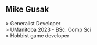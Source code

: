 ## Mike Gusak

\> Generalist Developer\
\> UManitoba 2023 - BSc. Comp Sci\
\> Hobbist game developer
